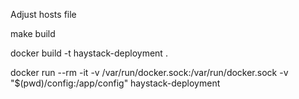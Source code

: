 Adjust hosts file

make build

docker build -t haystack-deployment .

docker run --rm -it -v /var/run/docker.sock:/var/run/docker.sock -v "$(pwd)/config:/app/config" haystack-deployment